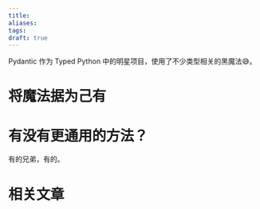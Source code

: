 ```yaml
---
title: 
aliases: 
tags: 
draft: true
---
```


Pydantic 作为 Typed Python 中的明星项目，使用了不少类型相关的黑魔法😅。

# 将魔法据为己有

# 有没有更通用的方法？

有的兄弟，有的。



# 相关文章

